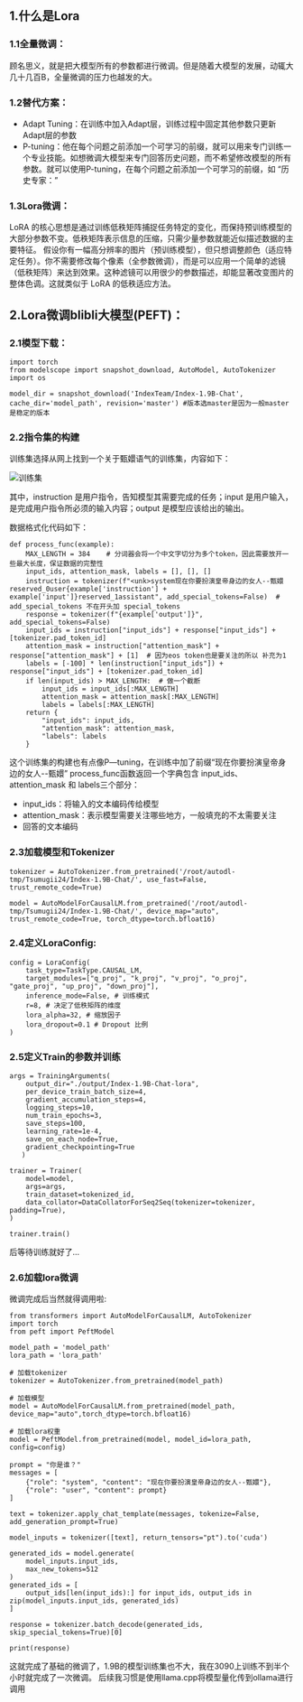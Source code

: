 ## 1.什么是Lora  
### 1.1全量微调：
顾名思义，就是把大模型所有的参数都进行微调。但是随着大模型的发展，动辄大几十几百B，全量微调的压力也越发的大。  


### 1.2替代方案：
* Adapt Tuning：在训练中加入Adapt层，训练过程中固定其他参数只更新Adapt层的参数
*  P-tuning：他在每个问题之前添加一个可学习的前缀，就可以用来专门训练一个专业技能。如想微调大模型来专门回答历史问题，而不希望修改模型的所有参数。就可以使用P-tuning，在每个问题之前添加一个可学习的前缀，如 “历史专家：”  


### 1.3Lora微调：
LoRA 的核心思想是通过训练低秩矩阵捕捉任务特定的变化，而保持预训练模型的大部分参数不变。低秩矩阵表示信息的压缩，只需少量参数就能近似描述数据的主要特征。
假设你有一幅高分辨率的图片（预训练模型），但只想调整颜色（适应特定任务）。你不需要修改每个像素（全参数微调），而是可以应用一个简单的滤镜（低秩矩阵）来达到效果。这种滤镜可以用很少的参数描述，却能显著改变图片的整体色调。这就类似于 LoRA 的低秩适应方法。

## 2.Lora微调blibli大模型(PEFT)：
### 2.1模型下载： 
```commandline
import torch
from modelscope import snapshot_download, AutoModel, AutoTokenizer
import os

model_dir = snapshot_download('IndexTeam/Index-1.9B-Chat', cache_dir='model_path', revision='master') #版本选master是因为一般master是稳定的版本
```
  
### 2.2指令集的构建  
训练集选择从网上找到一个关于甄嬛语气的训练集，内容如下：  

![训练集](/image/微调01.png)

其中，instruction 是用户指令，告知模型其需要完成的任务；input 是用户输入，是完成用户指令所必须的输入内容；output 是模型应该给出的输出。  

数据格式化代码如下：
```commandline
def process_func(example):
    MAX_LENGTH = 384    # 分词器会将一个中文字切分为多个token，因此需要放开一些最大长度，保证数据的完整性
    input_ids, attention_mask, labels = [], [], []
    instruction = tokenizer(f"<unk>system现在你要扮演皇帝身边的女人--甄嬛reserved_0user{example['instruction'] + example['input']}reserved_1assistant", add_special_tokens=False)  # add_special_tokens 不在开头加 special_tokens
    response = tokenizer(f"{example['output']}", add_special_tokens=False)
    input_ids = instruction["input_ids"] + response["input_ids"] + [tokenizer.pad_token_id]
    attention_mask = instruction["attention_mask"] + response["attention_mask"] + [1]  # 因为eos token也是要关注的所以 补充为1
    labels = [-100] * len(instruction["input_ids"]) + response["input_ids"] + [tokenizer.pad_token_id]  
    if len(input_ids) > MAX_LENGTH:  # 做一个截断
        input_ids = input_ids[:MAX_LENGTH]
        attention_mask = attention_mask[:MAX_LENGTH]
        labels = labels[:MAX_LENGTH]
    return {
        "input_ids": input_ids,
        "attention_mask": attention_mask,
        "labels": labels
    }
```
这个训练集的构建也有点像P—tuning，在训练中加了前缀“现在你要扮演皇帝身边的女人--甄嬛”
process_func函数返回一个字典包含 input_ids、attention_mask 和 labels三个部分：  
* input_ids：将输入的文本编码传给模型
* attention_mask：表示模型需要关注哪些地方，一般填充的不太需要关注
* 回答的文本编码
  

### 2.3加载模型和Tokenizer
```commandline
tokenizer = AutoTokenizer.from_pretrained('/root/autodl-tmp/Tsumugii24/Index-1.9B-Chat/', use_fast=False, trust_remote_code=True)

model = AutoModelForCausalLM.from_pretrained('/root/autodl-tmp/Tsumugii24/Index-1.9B-Chat/', device_map="auto", trust_remote_code=True, torch_dtype=torch.bfloat16)
```  

### 2.4定义LoraConfig:  
```commandline
config = LoraConfig(
    task_type=TaskType.CAUSAL_LM, 
    target_modules=["q_proj", "k_proj", "v_proj", "o_proj", "gate_proj", "up_proj", "down_proj"],
    inference_mode=False, # 训练模式
    r=8, # 决定了低秩矩阵的维度
    lora_alpha=32, # 缩放因子
    lora_dropout=0.1 # Dropout 比例
)
```  

### 2.5定义Train的参数并训练
```commandline
args = TrainingArguments(
    output_dir="./output/Index-1.9B-Chat-lora",
    per_device_train_batch_size=4,
    gradient_accumulation_steps=4,
    logging_steps=10,
    num_train_epochs=3,
    save_steps=100,
    learning_rate=1e-4,
    save_on_each_node=True,
    gradient_checkpointing=True
   )
   
trainer = Trainer(
    model=model,
    args=args,
    train_dataset=tokenized_id,
    data_collator=DataCollatorForSeq2Seq(tokenizer=tokenizer, padding=True),
)

trainer.train()

```
后等待训练就好了...  

### 2.6加载lora微调
微调完成后当然就得调用啦:
```commandline
from transformers import AutoModelForCausalLM, AutoTokenizer
import torch
from peft import PeftModel

model_path = 'model_path'
lora_path = 'lora_path'

# 加载tokenizer
tokenizer = AutoTokenizer.from_pretrained(model_path)

# 加载模型
model = AutoModelForCausalLM.from_pretrained(model_path, device_map="auto",torch_dtype=torch.bfloat16)

# 加载lora权重
model = PeftModel.from_pretrained(model, model_id=lora_path, config=config)

prompt = "你是谁？"
messages = [
    {"role": "system", "content": "现在你要扮演皇帝身边的女人--甄嬛"},
    {"role": "user", "content": prompt}
]

text = tokenizer.apply_chat_template(messages, tokenize=False, add_generation_prompt=True)

model_inputs = tokenizer([text], return_tensors="pt").to('cuda')

generated_ids = model.generate(
    model_inputs.input_ids,
    max_new_tokens=512
)
generated_ids = [
    output_ids[len(input_ids):] for input_ids, output_ids in zip(model_inputs.input_ids, generated_ids)
]

response = tokenizer.batch_decode(generated_ids, skip_special_tokens=True)[0]

print(response)
```  

这就完成了基础的微调了，1.9B的模型训练集也不大，我在3090上训练不到半个小时就完成了一次微调。
后续我习惯是使用llama.cpp将模型量化传到ollama进行调用